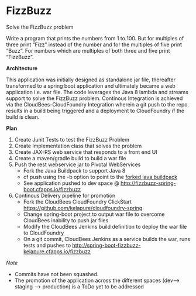 FizzBuzz
========

Solve the FizzBuzz problem

Write a program that prints the numbers from 1 to 100. But for multiples of three print “Fizz” instead of the number and for the multiples of five print “Buzz”. For numbers which are multiples of both three and five print “FizzBuzz”.

__Architecture__

This application was initially designed as standalone jar file, thereafter transformed to a spring boot application and ultimately became a web application i.e. war file. The code leverages the Java 8 lambda and streams support to solve the FizzBuzz problem. Continous Integration is achieved via the CloudBees-CloudFoundry Integration wherein a git push to the repo. results in a build being triggered and a deployment to CloudFoundry if the build is clean. 

__Plan__
 1. Create Junit Tests to test the FizzBuzz Problem
 2. Create Implementation class that solves the problem
 3. Create JAX-RS web service that responds to a front end UI
 4. Create a maven/gradle build to build a war file
 5. Push the rest webservice jar to Pivotal WebServices
    - Fork the Java Buildpack to support Java 8 
    - cf push using the -b option to point to the [forked java buildpack](https://github.com/kelapure/java-buildpack.git) 
    - See application pushed to dev space @ http://fizzbuzz-spring-boot.cfapps.io/fizzbuzz
 6. Continous Delivery pipeline for promotion 
    - Fork the CloudBees CloudFoundry ClickStart https://github.com/kelapure/cloudfoundry-spring
    - Change spring-boot project to output war file to overcome CloudBees inability to push jar files 
    - Modify the CloudBees Jenkins build definition to deploy the war file to CloudFoundry
    - On a git commit, CloudBees Jenkins as a service builds the war, runs tests and pushes to http://spring-boot-fizzbuzz-kelapure.cfapps.io/fizzbuzz  

_Note_
 - Commits have not been squashed. 
 - The promotion of the application across the different spaces (dev--> staging --> production) is a ToDo yet to be addressed
 


